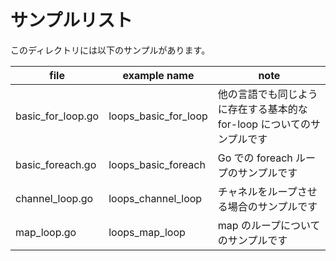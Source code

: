 # サンプルリスト

このディレクトリには以下のサンプルがあります。

|file|example name|note|
|----|------------|----|
|basic\_for\_loop.go|loops\_basic\_for\_loop|他の言語でも同じように存在する基本的な for-loop についてのサンプルです|
|basic\_foreach.go|loops\_basic\_foreach|Go での foreach ループのサンプルです|
|channel\_loop.go|loops\_channel\_loop|チャネルをループさせる場合のサンプルです|
|map\_loop.go|loops\_map\_loop|map のループについてのサンプルです|
